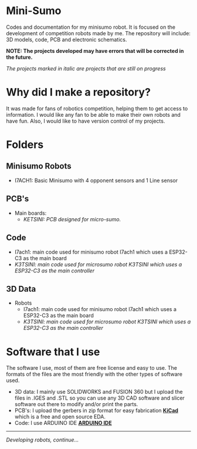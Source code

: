 # Mini-Sumo
Codes and documentation for my minisumo robot.
It is focused on the development of competition robots made by me.
The repository will include: 3D models, code, PCB and electronic schematics.

**NOTE: The projects developed may have errors that will be corrected in the future.**

*The projects marked in italic are projects that are still on progress*

# Why did I make a repository?
It was made for fans of robotics competition, helping them to get access to information.
I would like any fan to be able to make their own robots and have fun.
Also, I would like to have version control of my projects.

# Folders

## Minisumo Robots
- I7ACH1: Basic Minisumo with 4 opponent sensors and 1 Line sensor
## PCB's
- Main boards:
  - *KETSINI: PCB designed for micro-sumo.*

## Code
- I7ach1: main code used for minisumo robot I7ach1 which uses a ESP32-C3 as the main board
- *K3TSINI: main code used for microsumo robot K3TSINI which uses a ESP32-C3 as the main controller*
## 3D Data
- Robots
	- I7ach1: main code used for minisumo robot I7ach1 which uses a ESP32-C3 as the main board
	- *K3TSINI: main code used for microsumo robot K3TSINI which uses a ESP32-C3 as the main controller*

# Software that I use
The software I use, most of them are free license and easy to use.
The formats of the files are the most friendly with the other types of software used.

- 3D data: I mainly use SOLIDWORKS and FUSION 360 but I upload the files in .IGES and .STL so you can use any 3D CAD software and slicer software out there to modify and/or print the parts.
- PCB's: I upload the gerbers in zip format for easy fabrication **[KiCad](https://www.kicad.org/)** which is a free and open source EDA.
- Code: I use ARDUINO IDE **[ARDUINO IDE ](https://www.arduino.cc/en/Guide)**  

---

*Developing robots, continue...*
